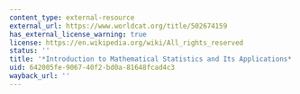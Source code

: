 ```yaml
---
content_type: external-resource
external_url: https://www.worldcat.org/title/502674159
has_external_license_warning: true
license: https://en.wikipedia.org/wiki/All_rights_reserved
status: ''
title: '*Introduction to Mathematical Statistics and Its Applications*'
uid: 642005fe-9067-40f2-bd0a-81648fcad4c3
wayback_url: ''
---
```

